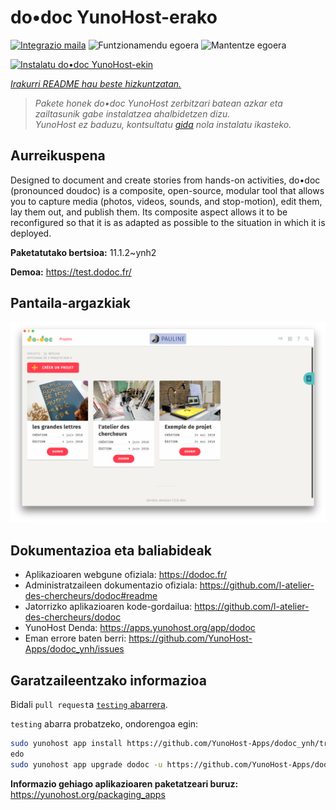 <!--
Ohart ongi: README hau automatikoki sortu da <https://github.com/YunoHost/apps/tree/master/tools/readme_generator>ri esker
EZ editatu eskuz.
-->

# do•doc YunoHost-erako

[![Integrazio maila](https://dash.yunohost.org/integration/dodoc.svg)](https://ci-apps.yunohost.org/ci/apps/dodoc/) ![Funtzionamendu egoera](https://ci-apps.yunohost.org/ci/badges/dodoc.status.svg) ![Mantentze egoera](https://ci-apps.yunohost.org/ci/badges/dodoc.maintain.svg)

[![Instalatu do•doc YunoHost-ekin](https://install-app.yunohost.org/install-with-yunohost.svg)](https://install-app.yunohost.org/?app=dodoc)

*[Irakurri README hau beste hizkuntzatan.](./ALL_README.md)*

> *Pakete honek do•doc YunoHost zerbitzari batean azkar eta zailtasunik gabe instalatzea ahalbidetzen dizu.*  
> *YunoHost ez baduzu, kontsultatu [gida](https://yunohost.org/install) nola instalatu ikasteko.*

## Aurreikuspena

Designed to document and create stories from hands-on activities, do•doc (pronounced doudoc) is a composite, open-source, modular tool that allows you to capture media (photos, videos, sounds, and stop-motion), edit them, lay them out, and publish them. Its composite aspect allows it to be reconfigured so that it is as adapted as possible to the situation in which it is deployed.

**Paketatutako bertsioa:** 11.1.2~ynh2

**Demoa:** <https://test.dodoc.fr/>

## Pantaila-argazkiak

![do•doc(r)en pantaila-argazkia](./doc/screenshots/screenshot.png)

## Dokumentazioa eta baliabideak

- Aplikazioaren webgune ofiziala: <https://dodoc.fr/>
- Administratzaileen dokumentazio ofiziala: <https://github.com/l-atelier-des-chercheurs/dodoc#readme>
- Jatorrizko aplikazioaren kode-gordailua: <https://github.com/l-atelier-des-chercheurs/dodoc>
- YunoHost Denda: <https://apps.yunohost.org/app/dodoc>
- Eman errore baten berri: <https://github.com/YunoHost-Apps/dodoc_ynh/issues>

## Garatzaileentzako informazioa

Bidali `pull request`a [`testing` abarrera](https://github.com/YunoHost-Apps/dodoc_ynh/tree/testing).

`testing` abarra probatzeko, ondorengoa egin:

```bash
sudo yunohost app install https://github.com/YunoHost-Apps/dodoc_ynh/tree/testing --debug
edo
sudo yunohost app upgrade dodoc -u https://github.com/YunoHost-Apps/dodoc_ynh/tree/testing --debug
```

**Informazio gehiago aplikazioaren paketatzeari buruz:** <https://yunohost.org/packaging_apps>
